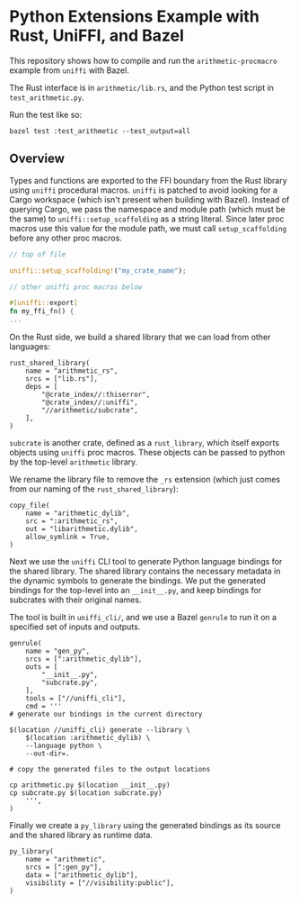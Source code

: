 # Python Extensions Example with Rust, UniFFI, and Bazel

This repository shows how to compile and run the `arithmetic-procmacro` example
from `uniffi` with Bazel.

The Rust interface is in `arithmetic/lib.rs`, and the Python test script in
`test_arithmetic.py`.

Run the test like so:

```
bazel test :test_arithmetic --test_output=all
```

## Overview

Types and functions are exported to the FFI boundary from the Rust library
using `uniffi` procedural macros. `uniffi` is patched to avoid looking for a
Cargo workspace (which isn't present when building with Bazel). Instead of
querying Cargo, we pass the namespace and module path (which must be the same)
to `uniffi::setup_scaffolding` as a string literal. Since later proc macros use
this value for the module path, we must call `setup_scaffolding` before any
other proc macros.

```rust
// top of file

uniffi::setup_scaffolding!("my_crate_name");

// other uniffi proc macros below

#[uniffi::export]
fn my_ffi_fn() {
...
```

On the Rust side, we build a shared library that we can load from other
languages:

```starlark
rust_shared_library(
    name = "arithmetic_rs",
    srcs = ["lib.rs"],
    deps = [
        "@crate_index//:thiserror",
        "@crate_index//:uniffi",
        "//arithmetic/subcrate",
    ],
)
```

`subcrate` is another crate, defined as a `rust_library`, which itself exports
objects using `uniffi` proc macros. These objects can be passed to python by the
top-level `arithmetic` library.

We rename the library file to remove the `_rs` extension (which just comes from
our naming of the `rust_shared_library`):

```starlark
copy_file(
    name = "arithmetic_dylib",
    src = ":arithmetic_rs",
    out = "libarithmetic.dylib",
    allow_symlink = True,
)
```

Next we use the `uniffi` CLI tool to generate Python language bindings for the
shared library. The shared library contains the necessary metadata in the
dynamic symbols to generate the bindings. We put the generated bindings for the
top-level into an `__init__.py`, and keep bindings for subcrates with their
original names.

The tool is built in `uniffi_cli/`, and we use a Bazel `genrule` to run it on
a specified set of inputs and outputs.

```starlark
genrule(
    name = "gen_py",
    srcs = [":arithmetic_dylib"],
    outs = [
        "__init__.py",
        "subcrate.py",
    ],
    tools = ["//uniffi_cli"],
    cmd = '''
# generate our bindings in the current directory

$(location //uniffi_cli) generate --library \
    $(location :arithmetic_dylib) \
    --language python \
    --out-dir=.

# copy the generated files to the output locations

cp arithmetic.py $(location __init__.py)
cp subcrate.py $(location subcrate.py)
    ''',
)
```

Finally we create a `py_library` using the generated bindings as its source and
the shared library as runtime data.

```starlark
py_library(
    name = "arithmetic",
    srcs = [":gen_py"],
    data = ["arithmetic_dylib"],
    visibility = ["//visibility:public"],
)
```
